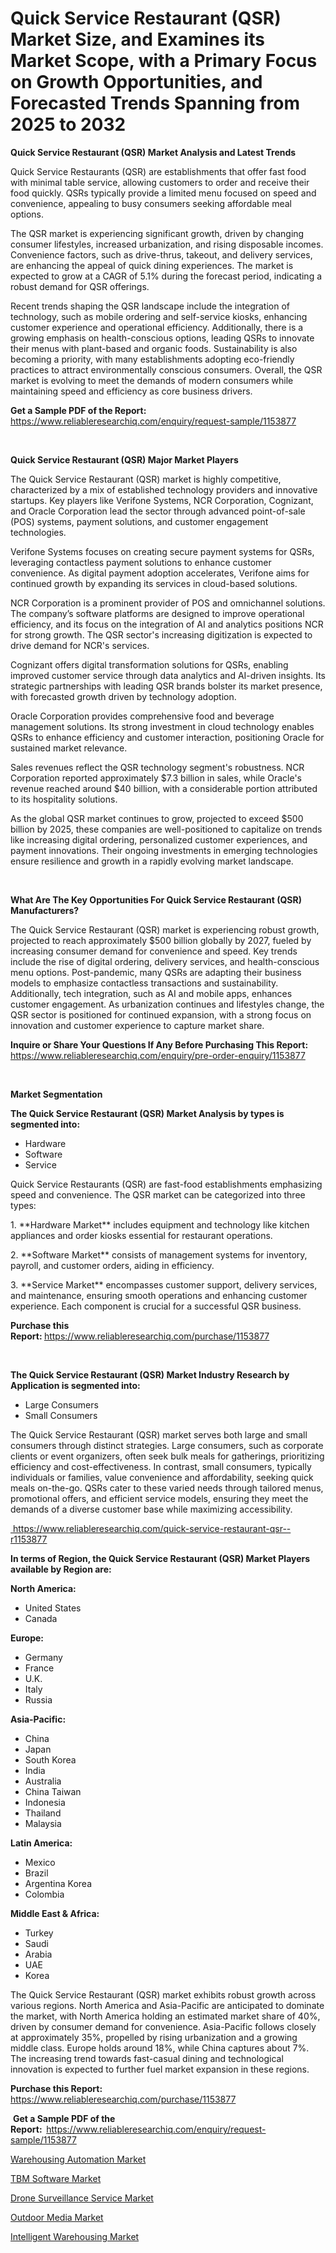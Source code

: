 <p><h1>Quick Service Restaurant (QSR) Market Size, and Examines its Market Scope, with a Primary Focus on Growth Opportunities, and Forecasted Trends Spanning from 2025 to 2032</h1></p><p><strong>Quick Service Restaurant (QSR) Market Analysis and Latest Trends</strong></p>
<p><p>Quick Service Restaurants (QSR) are establishments that offer fast food with minimal table service, allowing customers to order and receive their food quickly. QSRs typically provide a limited menu focused on speed and convenience, appealing to busy consumers seeking affordable meal options.</p><p>The QSR market is experiencing significant growth, driven by changing consumer lifestyles, increased urbanization, and rising disposable incomes. Convenience factors, such as drive-thrus, takeout, and delivery services, are enhancing the appeal of quick dining experiences. The market is expected to grow at a CAGR of 5.1% during the forecast period, indicating a robust demand for QSR offerings.</p><p>Recent trends shaping the QSR landscape include the integration of technology, such as mobile ordering and self-service kiosks, enhancing customer experience and operational efficiency. Additionally, there is a growing emphasis on health-conscious options, leading QSRs to innovate their menus with plant-based and organic foods. Sustainability is also becoming a priority, with many establishments adopting eco-friendly practices to attract environmentally conscious consumers. Overall, the QSR market is evolving to meet the demands of modern consumers while maintaining speed and efficiency as core business drivers.</p></p>
<p><strong>Get a Sample PDF of the Report:&nbsp;</strong> <a href="https://www.reliableresearchiq.com/enquiry/request-sample/1153877?utm_campaign=1870&utm_medium=2&utm_source=Github&utm_content=ia&utm_term=11032025&utm_id=quick-service-restaurant-qsr">https://www.reliableresearchiq.com/enquiry/request-sample/1153877</a></p>
<p>&nbsp;</p>
<p><strong>Quick Service Restaurant (QSR) Major Market Players</strong></p>
<p><p>The Quick Service Restaurant (QSR) market is highly competitive, characterized by a mix of established technology providers and innovative startups. Key players like Verifone Systems, NCR Corporation, Cognizant, and Oracle Corporation lead the sector through advanced point-of-sale (POS) systems, payment solutions, and customer engagement technologies.</p><p>Verifone Systems focuses on creating secure payment systems for QSRs, leveraging contactless payment solutions to enhance customer convenience. As digital payment adoption accelerates, Verifone aims for continued growth by expanding its services in cloud-based solutions.</p><p>NCR Corporation is a prominent provider of POS and omnichannel solutions. The company’s software platforms are designed to improve operational efficiency, and its focus on the integration of AI and analytics positions NCR for strong growth. The QSR sector's increasing digitization is expected to drive demand for NCR's services.</p><p>Cognizant offers digital transformation solutions for QSRs, enabling improved customer service through data analytics and AI-driven insights. Its strategic partnerships with leading QSR brands bolster its market presence, with forecasted growth driven by technology adoption.</p><p>Oracle Corporation provides comprehensive food and beverage management solutions. Its strong investment in cloud technology enables QSRs to enhance efficiency and customer interaction, positioning Oracle for sustained market relevance.</p><p>Sales revenues reflect the QSR technology segment's robustness. NCR Corporation reported approximately $7.3 billion in sales, while Oracle's revenue reached around $40 billion, with a considerable portion attributed to its hospitality solutions.</p><p>As the global QSR market continues to grow, projected to exceed $500 billion by 2025, these companies are well-positioned to capitalize on trends like increasing digital ordering, personalized customer experiences, and payment innovations. Their ongoing investments in emerging technologies ensure resilience and growth in a rapidly evolving market landscape.</p></p>
<p>&nbsp;</p>
<p><strong>What Are The Key Opportunities For Quick Service Restaurant (QSR) Manufacturers?</strong></p>
<p><p>The Quick Service Restaurant (QSR) market is experiencing robust growth, projected to reach approximately $500 billion globally by 2027, fueled by increasing consumer demand for convenience and speed. Key trends include the rise of digital ordering, delivery services, and health-conscious menu options. Post-pandemic, many QSRs are adapting their business models to emphasize contactless transactions and sustainability. Additionally, tech integration, such as AI and mobile apps, enhances customer engagement. As urbanization continues and lifestyles change, the QSR sector is positioned for continued expansion, with a strong focus on innovation and customer experience to capture market share.</p></p>
<p><strong>Inquire or Share Your Questions If Any Before Purchasing This Report:</strong> <a href="https://www.reliableresearchiq.com/enquiry/pre-order-enquiry/1153877?utm_campaign=1870&utm_medium=2&utm_source=Github&utm_content=ia&utm_term=11032025&utm_id=quick-service-restaurant-qsr">https://www.reliableresearchiq.com/enquiry/pre-order-enquiry/1153877</a></p>
<p>&nbsp;</p>
<p><strong>Market Segmentation</strong></p>
<p><strong>The Quick Service Restaurant (QSR) Market Analysis by types is segmented into:</strong></p>
<p><ul><li>Hardware</li><li>Software</li><li>Service</li></ul></p>
<p><p>Quick Service Restaurants (QSR) are fast-food establishments emphasizing speed and convenience. The QSR market can be categorized into three types: </p><p>1. **Hardware Market** includes equipment and technology like kitchen appliances and order kiosks essential for restaurant operations. </p><p>2. **Software Market** consists of management systems for inventory, payroll, and customer orders, aiding in efficiency. </p><p>3. **Service Market** encompasses customer support, delivery services, and maintenance, ensuring smooth operations and enhancing customer experience. Each component is crucial for a successful QSR business.</p></p>
<p><strong>Purchase this Report:&nbsp;</strong><a href="https://www.reliableresearchiq.com/purchase/1153877?utm_campaign=1870&utm_medium=2&utm_source=Github&utm_content=ia&utm_term=11032025&utm_id=quick-service-restaurant-qsr">https://www.reliableresearchiq.com/purchase/1153877</a></p>
<p>&nbsp;</p>
<p><strong>The Quick Service Restaurant (QSR) Market Industry Research by Application is segmented into:</strong></p>
<p><ul><li>Large Consumers</li><li>Small Consumers</li></ul></p>
<p><p>The Quick Service Restaurant (QSR) market serves both large and small consumers through distinct strategies. Large consumers, such as corporate clients or event organizers, often seek bulk meals for gatherings, prioritizing efficiency and cost-effectiveness. In contrast, small consumers, typically individuals or families, value convenience and affordability, seeking quick meals on-the-go. QSRs cater to these varied needs through tailored menus, promotional offers, and efficient service models, ensuring they meet the demands of a diverse customer base while maximizing accessibility.</p></p>
<p><a href="https://www.reliableresearchiq.com/quick-service-restaurant-qsr--r1153877?utm_campaign=1870&utm_medium=2&utm_source=Github&utm_content=ia&utm_term=11032025&utm_id=quick-service-restaurant-qsr">&nbsp;https://www.reliableresearchiq.com/quick-service-restaurant-qsr--r1153877</a></p>
<p><strong>In terms of Region, the Quick Service Restaurant (QSR) Market Players available by Region are:</strong></p>
<p>
    <p> <strong> North America: </strong>
        <ul>
            <li>United States</li>
            <li>Canada</li>
        </ul>
        </p> 
    <p> <strong> Europe: </strong>
        <ul>
            <li>Germany</li>
            <li>France</li>
            <li>U.K.</li>
            <li>Italy</li>
            <li>Russia</li>
        </ul>
        </p> 
    <p> <strong> Asia-Pacific: </strong>
        <ul>
            <li>China</li>
            <li>Japan</li>
            <li>South Korea</li>
            <li>India</li>
            <li>Australia</li>
            <li>China Taiwan</li>
            <li>Indonesia</li>
            <li>Thailand</li>
            <li>Malaysia</li>
        </ul>
        </p> 
    <p> <strong> Latin America: </strong>
        <ul>
            <li>Mexico</li>
            <li>Brazil</li>
            <li>Argentina Korea</li>
            <li>Colombia</li>
        </ul>
        </p> 
    <p> <strong> Middle East & Africa: </strong>
        <ul>
            <li>Turkey</li>
            <li>Saudi</li>
            <li>Arabia</li>
            <li>UAE</li>
            <li>Korea</li>
        </ul>
    </p>
    </p>
<p><p>The Quick Service Restaurant (QSR) market exhibits robust growth across various regions. North America and Asia-Pacific are anticipated to dominate the market, with North America holding an estimated market share of 40%, driven by consumer demand for convenience. Asia-Pacific follows closely at approximately 35%, propelled by rising urbanization and a growing middle class. Europe holds around 18%, while China captures about 7%. The increasing trend towards fast-casual dining and technological innovation is expected to further fuel market expansion in these regions.</p></p>
<p><strong>Purchase this Report: </strong><a href="https://www.reliableresearchiq.com/purchase/1153877?utm_campaign=1870&utm_medium=2&utm_source=Github&utm_content=ia&utm_term=11032025&utm_id=quick-service-restaurant-qsr">https://www.reliableresearchiq.com/purchase/1153877</a></p>
<p>&nbsp;<strong>Get a Sample PDF of the Report:&nbsp;&nbsp;</strong><a href="https://www.reliableresearchiq.com/enquiry/request-sample/1153877?utm_campaign=1870&utm_medium=2&utm_source=Github&utm_content=ia&utm_term=11032025&utm_id=quick-service-restaurant-qsr">https://www.reliableresearchiq.com/enquiry/request-sample/1153877</a></p>
<p><strong></strong></p>
<p><p><a href="https://github.com/kovasovitzzg/Market-Research-Report-List-1/blob/main/warehousing-automation-market.md?utm_campaign=1870&utm_medium=2&utm_source=Github&utm_content=ia&utm_term=11032025&utm_id=quick-service-restaurant-qsr">Warehousing Automation Market</a></p><p><a href="https://github.com/palenjeppecd/Market-Research-Report-List-1/blob/main/tbm-software-market.md?utm_campaign=1870&utm_medium=2&utm_source=Github&utm_content=ia&utm_term=11032025&utm_id=quick-service-restaurant-qsr">TBM Software Market</a></p><p><a href="https://github.com/raaschadonle/Market-Research-Report-List-1/blob/main/drone-surveillance-service-market.md?utm_campaign=1870&utm_medium=2&utm_source=Github&utm_content=ia&utm_term=11032025&utm_id=quick-service-restaurant-qsr">Drone Surveillance Service Market</a></p><p><a href="https://github.com/fendtdjunawo/Market-Research-Report-List-1/blob/main/outdoor-media-market.md?utm_campaign=1870&utm_medium=2&utm_source=Github&utm_content=ia&utm_term=11032025&utm_id=quick-service-restaurant-qsr">Outdoor Media Market</a></p><p><a href="https://github.com/aarajlyre/Market-Research-Report-List-1/blob/main/intelligent-warehousing-market.md?utm_campaign=1870&utm_medium=2&utm_source=Github&utm_content=ia&utm_term=11032025&utm_id=quick-service-restaurant-qsr">Intelligent Warehousing Market</a></p></p>